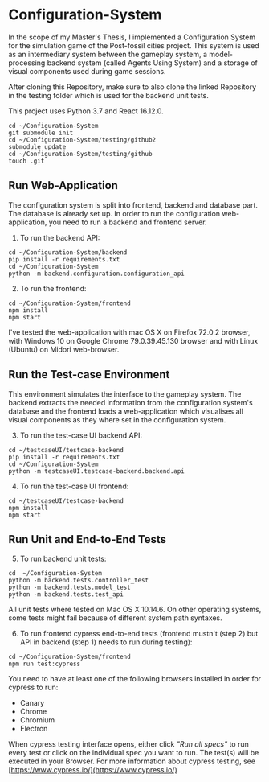 # Configuration-System
In the scope of my Master's Thesis, I implemented a Configuration System for the simulation game of the Post-fossil cities project. This system is used as an intermediary system between the gameplay system, a model-processing backend system (called Agents Using System) and a storage of visual components used during game sessions.

After cloning this Repository, make sure to also clone the linked Repository in the testing folder which is used for the backend unit tests.

This project uses Python 3.7 and React 16.12.0.

```
cd ~/Configuration-System
git submodule init 
cd ~/Configuration-System/testing/github2
submodule update
cd ~/Configuration-System/testing/github
touch .git
```

## Run Web-Application
The configuration system is split into frontend, backend and database part. The database is already set up. In order to run the configuration web-application, you need to run a backend and frontend server.

  1. To run the backend API:
```
cd ~/Configuration-System/backend
pip install -r requirements.txt
cd ~/Configuration-System
python -m backend.configuration.configuration_api
```

  2. To run the frontend:
```
cd ~/Configuration-System/frontend
npm install
npm start
```
I've tested the web-application with mac OS X on Firefox 72.0.2 browser, with Windows 10 on Google Chrome 79.0.39.45.130 browser and with Linux (Ubuntu) on Midori web-browser.

## Run the Test-case Environment
This environment simulates the interface to the gameplay system. The backend extracts the needed information from the configuration system's database and the frontend loads a web-application which visualises all visual components as they where set in the configuration system. 

  3. To run the test-case UI backend API:
```
cd ~/testcaseUI/testcase-backend
pip install -r requirements.txt
cd ~/Configuration-System
python -m testcaseUI.testcase-backend.backend.api
```

  4. To run the test-case UI frontend:
```
cd ~/testcaseUI/testcase-backend
npm install
npm start
```

## Run Unit and End-to-End Tests

  5. To run backend unit tests:
```
cd  ~/Configuration-System
python -m backend.tests.controller_test
python -m backend.tests.model_test
python -m backend.tests.test_api
```

All unit tests where tested on Mac OS X 10.14.6. On other operating systems, some tests might fail because of different system path syntaxes. 

  6. To run frontend cypress end-to-end tests (frontend mustn't (step 2) but API in backend (step 1) needs to run during testing):
```
cd ~/Configuration-System/frontend
npm run test:cypress
```
You need to have at least one of the following browsers installed in order for cypress to run:
* Canary
* Chrome
* Chromium
* Electron

When cypress testing interface opens, either click *"Run all specs"* to run every test or click on the individual spec you want to run. The test(s) will be executed in your Browser. For more information about cypress testing, see [https://www.cypress.io/](https://www.cypress.io/)

